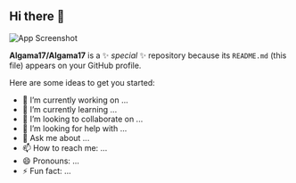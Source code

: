 ## Hi there 👋
![App Screenshot]([https://via.placeholder.com/468x300?text=App+Screenshot+Here](https://i.giphy.com/GRk3GLfzduq1NtfGt5.webp))

**Algama17/Algama17** is a ✨ _special_ ✨ repository because its `README.md` (this file) appears on your GitHub profile.

Here are some ideas to get you started:

- 🔭 I’m currently working on ...
- 🌱 I’m currently learning ...
- 👯 I’m looking to collaborate on ...
- 🤔 I’m looking for help with ...
- 💬 Ask me about ...
- 📫 How to reach me: ...
- 😄 Pronouns: ...
- ⚡ Fun fact: ...

